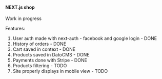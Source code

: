 #### NEXT.js shop

Work in progress

Features:

1. User auth made with next-auth - facebook and google login - DONE
2. History of orders - DONE
3. Cart saved in context - DONE
4. Products saved in DatoCMS - DONE
5. Payments done with Stripe - DONE
6. Products filtering - TODO
7. Site properly displays in mobile view - TODO
